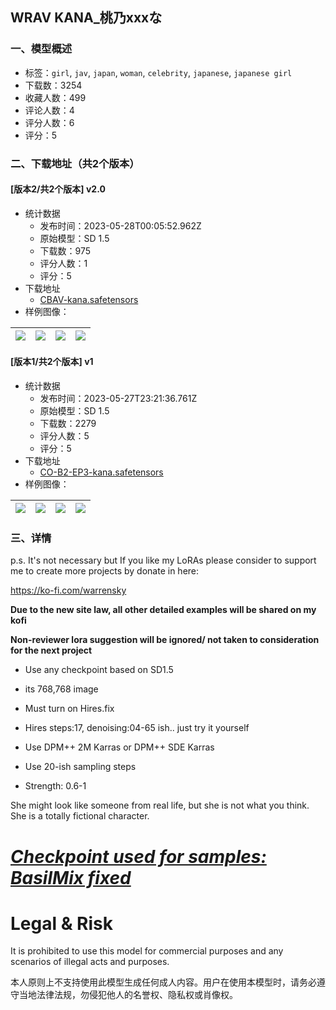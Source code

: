 ## WRAV KANA_桃乃xxxな
### 一、模型概述

- 标签：`girl`, `jav`, `japan`, `woman`, `celebrity`, `japanese`, `japanese girl`
- 下载数：3254
- 收藏人数：499
- 评论人数：4
- 评分人数：6
- 评分：5

### 二、下载地址（共2个版本）

#### [版本2/共2个版本] v2.0

- 统计数据
  - 发布时间：2023-05-28T00:05:52.962Z
  - 原始模型：SD 1.5
  - 下载数：975
  - 评分人数：1
  - 评分：5
- 下载地址
  - [CBAV-kana.safetensors](https://civitai.com/api/download/models/83175)
- 样例图像：

| <img src="https://image.civitai.com/xG1nkqKTMzGDvpLrqFT7WA/33ef461c-b6cf-42e1-8aec-4078793b7fab/width=450/1384306.jpeg" /> | <img src="https://image.civitai.com/xG1nkqKTMzGDvpLrqFT7WA/dabaae8c-0dca-4766-b957-424e53380ac3/width=450/937719.jpeg" /> | <img src="https://image.civitai.com/xG1nkqKTMzGDvpLrqFT7WA/fe2f05ce-e406-4231-b16f-a9968d134035/width=450/937720.jpeg" /> | <img src="https://image.civitai.com/xG1nkqKTMzGDvpLrqFT7WA/9bb0d133-f96b-43f8-a713-1610e189cd21/width=450/937722.jpeg" /> |
| ---- | ---- | ---- | ---- |

#### [版本1/共2个版本] v1

- 统计数据
  - 发布时间：2023-05-27T23:21:36.761Z
  - 原始模型：SD 1.5
  - 下载数：2279
  - 评分人数：5
  - 评分：5
- 下载地址
  - [CO-B2-EP3-kana.safetensors](https://civitai.com/api/download/models/28870)
- 样例图像：

| <img src="https://image.civitai.com/xG1nkqKTMzGDvpLrqFT7WA/25cf6616-536d-4a1a-eb1a-ee3a2bf73300/width=450/442844.jpeg" /> | <img src="https://image.civitai.com/xG1nkqKTMzGDvpLrqFT7WA/05c2a098-ab00-49d1-9cb4-009166e84900/width=450/442384.jpeg" /> | <img src="https://image.civitai.com/xG1nkqKTMzGDvpLrqFT7WA/85b58fe3-afcf-4228-b1f1-ff245dcac900/width=450/442375.jpeg" /> | <img src="https://image.civitai.com/xG1nkqKTMzGDvpLrqFT7WA/0f1bb1f6-6331-469c-e64a-76daaf84ba00/width=450/442362.jpeg" /> |
| ---- | ---- | ---- | ---- |


### 三、详情
<p>p.s. It's not necessary but If you like my LoRAs please consider to support me to create more projects by donate in here:</p><p><a target="_blank" rel="ugc" href="https://ko-fi.com/warrensky">https://ko-fi.com/warrensky</a></p><p><strong>Due to the new site law, all other detailed examples will be shared on my kofi</strong></p><p><strong>Non-reviewer lora suggestion will be ignored/ not taken to consideration for the next project</strong></p><ul><li><p>Use any checkpoint based on SD1.5</p></li><li><p>its 768,768 image</p></li><li><p>Must turn on Hires.fix</p></li><li><p>Hires steps:17, denoising:04-65 ish.. just try it yourself</p></li><li><p>Use DPM++ 2M Karras or DPM++ SDE Karras</p></li><li><p>Use 20-ish sampling steps</p></li><li><p>Strength: 0.6-1</p></li></ul><p></p><p>She might look like someone from real life, but she is not what you think. She is a totally fictional character.</p><p></p><h1><em><u>Checkpoint used for samples: BasilMix fixed</u></em></h1><h1><strong>Legal &amp; Risk</strong></h1><p>It is prohibited to use this model for commercial purposes and any scenarios of illegal acts and purposes.</p><p>本人原则上不支持使用此模型生成任何成人内容。用户在使用本模型时，请务必遵守当地法律法规，勿侵犯他人的名誉权、隐私权或肖像权。</p>